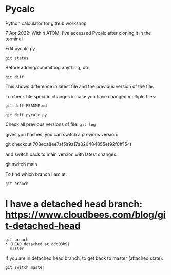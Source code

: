 # Pycalc
Python calculator for github workshop

7 Apr 2022: Within ATOM, I've accessed Pycalc after cloning it in the terminal.

Edit pycalc.py

`git status`

Before adding/committing anything, do:

`git diff`

This shows difference in latest file and the previous version of the file.

To check file specific changes in case you have changed multiple files:

`git diff README.md`

`git diff pycalc.py`

Check all previous versions of file:
`git log`

gives you hashes, you can switch a previous version:

git checkout 708eca8ee7af5a9a17a326484855ef92f0ff154f

and switch back to main version with latest changes:

git switch main

To find which branch I am at:

`git branch`

# I have a detached head branch: https://www.cloudbees.com/blog/git-detached-head
```
git branch
* (HEAD detached at ddc03b9)
  master
```

If you are in detached head branch, to get back to master (attached state):

`git switch master`

